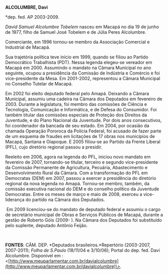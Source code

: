 **ALCOLUMBRE, Davi**

\*dep. fed. AP 2003-2009.

*David Samuel Alcolumbre Tobelem* nasceu em Macapá no dia 19 de junho de
1977, filho de Samuel José Tobelem e de Júlia Peres Alcolumbre.

Comerciante, em 1996 tornou-se membro da Associação Comercial e
Industrial de Macapá.

Sua trajetória política teve início em 1999, quando se filiou ao Partido
Democrático Trabalhista (PDT). Nessa legenda elegeu-se vereador em
Macapá em 2000. Assumindo o mandato na Câmara Municipal no ano seguinte,
ocupou a presidência da Comissão de Indústria e Comércio e foi
vice-presidente da Mesa. Em 2001-2002, representou a Câmara Municipal no
Conselho Tutelar de Macapá.

Em 2002 foi eleito deputado federal pelo Amapá. Deixando a Câmara
Municipal, assumiu uma cadeira na Câmara dos Deputados em fevereiro de
2003. Durante a legislatura, foi membro das comissões de Ciência e
Tecnologia, Comunicação e Informática, e de Defesa do Consumidor. Foi
também titular das comissões especiais de Proteção dos Direitos da
Juventude, e do Plano Nacional da Juventude. Por dois anos consecutivos,
foi coordenador da bancada de seu estado. Em 2004, por ocasião da
chamada Operação Pororoca da Polícia Federal, foi acusado de fazer parte
de um esquema de fraudes em licitações de 17 obras nos municípios de
Macapá, Santana e Oiapoque. E 2005 filiou-se ao Partido da Frente
Liberal (PFL), cujo diretório regional passou a presidir.

Reeleito em 2006, agora na legenda do PFL, iniciou novo mandato em
fevereiro de 2007, tornando-se titular, terceiro e segundo
vice-presidente da Comissão Permanente de Agricultura, Pecuária,
Abastecimento e Desenvolvimento Rural da Câmara. Com a transformação do
PFL em Democratas (DEM) em 2007, passou a exercer a presidência do
diretório regional da nova legenda no Amapá. Tornou-se membro, também,
da comissão executiva nacional do DEM e do conselho político da
Juventude Democratas. Entre os meses de março e maio de 2008, exerceu a
vice-liderança do partido na Câmara dos Deputados.

 Em 2009 licenciou-se do mandato de deputado federal e assumiu o cargo
de secretário municipal de Obras e Serviços Públicos de Macapá, durante
a gestão de Roberto Góis (2009- ). Na Câmara dos Deputados foi
substituído pelo suplente, deputado Antônio Feijão.

 

**FONTES**: CÂM. DEP. *Deputados brasileiros.*Repertório (2003-2007,
2007-2011); *Folha de S.Paulo* (18/11/04 e 3/10/06); Portal do dep. fed.
Davi Alcolumbre. Disponível em :
\<[http://www.meuparlamentar.com.br/davialcolumbre](http://www.meuparlamentar.com.br/davialcolumbre)\>.

